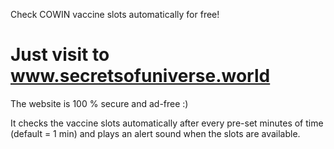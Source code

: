 Check COWIN vaccine slots automatically for free!
# Just visit to www.secretsofuniverse.world 
The website is 100 % secure and ad-free :)

It checks the vaccine slots automatically after every pre-set minutes of time (default = 1 min) and plays an alert sound when the slots are available.

